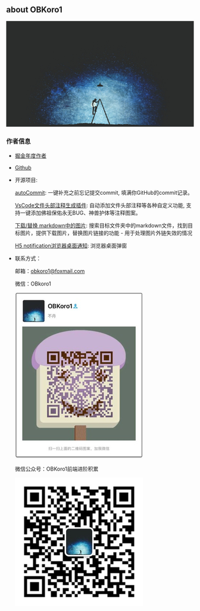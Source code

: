 ## about OBKoro1

![](https://github.com/OBKoro1/articleImg_src/blob/master/weibo_img_move/005Y4rCogy1frhyu07uofj31hc0u0ah3.jpg?raw=true)

### 作者信息

* [掘金年度作者](https://juejin.im/user/58714f0eb123db4a2eb95372/posts)
* [Github](https://github.com/OBKoro1)
* 开源项目:
    
    [autoCommit](https://github.com/OBKoro1/autoCommit): 一键补充之前忘记提交commit, 填满你GitHub的commit记录。

    [VsCode文件头部注释生成插件](https://github.com/OBKoro1/koro1FileHeader): 自动添加文件头部注释等各种自定义功能, 支持一键添加佛祖保佑永无BUG、神兽护体等注释图案。

    [下载/替换 markdown中的图片](https://github.com/OBKoro1/markdown-img-down-site-change): 搜索目标文件夹中的markdown文件，找到目标图片，提供下载图片，替换图片链接的功能 - 用于处理图片外链失效的情况

    [H5 notification浏览器桌面通知](https://github.com/OBKoro1/notification-Koro1): 浏览器桌面弹窗

* 联系方式：

    邮箱：obkoro1@foxmail.com

    微信：OBkoro1

    ![](https://github.com/OBKoro1/articleImg_src/blob/master/weibo_img_move/005Y4rCogy1fsnslyz5pnj309j0cdgm6.jpg?raw=true)

    微信公众号：OBKoro1前端进阶积累

    ![微信公众号](https://github.com/OBKoro1/articleImg_src/blob/master/juejin/1631b6f52f7e7015.jpeg?raw=true)


<!-- ### 找对象呀：

> 因为生活圈子比较小，虽然着急,但也一直没有主动的去找对象，在这里真诚的找一下对象。

### 基本信息

坐标：上海

老家：福建莆田

年龄：95年12月

身高：173

体重：140+

[微博](https://weibo.com/5468303800/profile?rightmod=1&wvr=6&mod=personinfo): 不喜欢发朋友圈，基本都发微博，可以通过微博稍微了解一下我。

#### 爱好：

> 上班时间之外基本都在这些爱好上面

学习成长：

每天会有固定的时间段学习，偶尔看看书，周六周日如果没人约我出去玩的话，我白天也会在咖啡店/公司敲敲代码。

篮球：

篮球打得还不错，朋友们也都爱跟我玩，自己一个人不喜欢去，一般两周打一次这样子。

听歌：

很多场景下都喜欢听歌(上班、通勤、收拾房间、挂衣服、洗澡...)，特别是上班的时候，戴上降噪耳机，感觉世界都安静了，这样就可以专注的code了！

听歌的类型比较喜欢能够让人心情愉悦，最喜欢的就是杰伦哥了，此外还喜欢很多歌手(陈奕迅、毛不易、许嵩、好妹妹乐队、杨宗纬、李宗盛...),每个月都会去K歌，叫上一两个好朋友，唱两三个小时，虽然唱的不是很好听，但好在开心、尽兴！

电影：

很喜欢看电影，不看电视剧(时间太长了), 每周会看一两部电影，只要口碑好，评分高，什么类型的电影都看，每部电影都是一个故事。

游戏：

周末白天的时候，通常会去咖啡店/公司去敲代码，到了晚上会玩几个小时游戏来放松一下，劳逸结合嘛。

lol：游戏一般跟朋友玩lol,一般都是晚上一起玩，玩的还算比较多的。没人一起玩，就不玩(这游戏不开黑根本玩不下去)。

手游：不玩手游，吃饭、搭地铁偶尔会玩斗地主，三国杀.

#### 性格

**逗比**

性格比较逗比，在班级中属于比较闹腾的几个人。

**自来熟**: 

如果我们是第一次见面，我一定不会让场面很尴尬的，相信我，这是我的"超能力" ^_^

**单纯、幼稚**: 

虽然不是很想承认，身为一个"成年人"，我的确是过于单纯了，很容易就相信别人，也很幼稚的。

小声BB: 我可以说这是赤子之心吗?(捂脸)

**温和**:

情绪比较温和，在生活中几乎不会生气，有些时候可能闹点小情绪但是很快就好了，就是这么没有原则。

在极端(非常愤怒)情况下我也不会失去理智，不会乱发脾气的, 对情绪控制的比较好。

PS: 基于以上性格, 侧面证明了我的性格比较好以及我是一个好人的事实，但这不是你给我发好人卡的理由😡。

#### 恋爱观

**两个人在一起开心最重要，两个人在一起开心最重要，两个人在一起开心最重要**！

**两个人可以一起损来损去、打打闹闹, 不喜欢相敬如宾的那种感觉，那样就太拘谨了**！

相处的时候简单自然，一起分享生活的喜怒哀乐，彼此真诚。

出现矛盾的时候，及时沟通，一起努力解决问题，而不是闷在心里。

能站在对方的角度考虑问题，懂得包容/体量对方。

人生已经很难了，希望我们能够相互依靠，尝尽人生百态，快乐的生活~

#### 我希望你：

* 在上海工作(如果是福建的话,那就更好的啦！)：这样就可以经常一起出来玩耍了！

* 不端着：放得开，不端着，能一起愉快的开玩笑、唠嗑，这样相处起来才舒服。

* 带我玩: 我蛮宅的，一个人基本不出去玩的, 也不懂做攻略，希望你能够带着我一起出去玩耍~

* 玩的时候闹一点: 我自己是比较闹的，希望我们两个玩的时候会很开心，人生在世开心最重要(我的第一准则)~

* 静的下来：一起在咖啡店，看看书、敲敲代码、看看电影之类的。

* 善解人意：能站在对方的角度考虑问题，懂得包容/体量对方，这点是相互的喔~

* 有自己的爱好不粘人：现在年轻，重心是放在学习成长上，在对方忙着的时候，给予信任, 不会瞎想。

* 如果性格很符合我的理想型，那我不会看脸，如果不够符合我的理想型，那我会看**一些脸**(不多就一些，长得顺眼就可以啦~)。

#### 先接触一下吧

如果你对我感兴趣的话, 觉得这样的我还不错的话，可以先跟我接触一下试试呀~

### 照片

#### 19年 2月：

除夕刚喝了一点酒 哈哈~

![](https://github.com/OBKoro1/articleImg_src/blob/master/weibo_img_move/005Y4rCogy1g0bshji1g7j30a80dm3za.jpg?raw=true)

#### 18 年 12月

刚剪完头发，烫了一下，谁知道根本没效果！

![](https://github.com/OBKoro1/articleImg_src/blob/master/weibo_img_move/005Y4rCogy1g0bsikxjkxj30a70dkgm4.jpg?raw=true)

#### 18 年 4 月:

![](https://github.com/OBKoro1/articleImg_src/blob/master/weibo_img_move/005Y4rCogy1fsnsrp7sg9j30af0iigmv.jpg?raw=true)

#### 17 年 12 月:

![](https://github.com/OBKoro1/articleImg_src/blob/master/weibo_img_move/005Y4rCogy1fsnsxa6lnlj30a70dldld.jpg?raw=true)


#### 16 年 02 月:

![](https://github.com/OBKoro1/articleImg_src/blob/master/koro/201602koro.jpg?raw=true) -->
